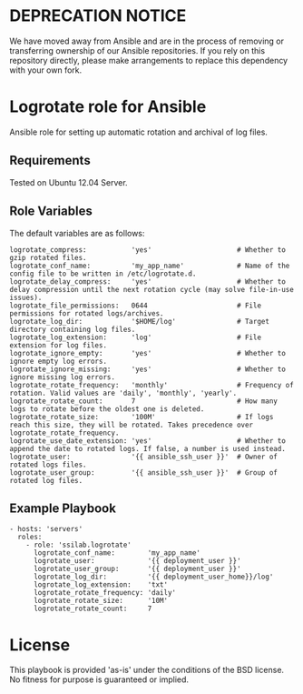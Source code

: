 # DEPRECATION NOTICE

We have moved away from Ansible and are in the process of removing or transferring ownership of our Ansible repositories. If you rely on this repository directly, please make arrangements to replace this dependency with your own fork.

# Logrotate role for Ansible

Ansible role for setting up automatic rotation and archival of log files.

## Requirements

Tested on Ubuntu 12.04 Server.

## Role Variables

The default variables are as follows:

    logrotate_compress:           'yes'                     # Whether to gzip rotated files.
    logrotate_conf_name:          'my_app_name'             # Name of the config file to be written in /etc/logrotate.d.
    logrotate_delay_compress:     'yes'                     # Whether to delay compression until the next rotation cycle (may solve file-in-use issues).
    logrotate_file_permissions:   0644                      # File permissions for rotated logs/archives.
    logrotate_log_dir:            '$HOME/log'               # Target directory containing log files.
    logrotate_log_extension:      'log'                     # File extension for log files.
    logrotate_ignore_empty:       'yes'                     # Whether to ignore empty log errors.
    logrotate_ignore_missing:     'yes'                     # Whether to ignore missing log errors.
    logrotate_rotate_frequency:   'monthly'                 # Frequency of rotation. Valid values are 'daily', 'monthly', 'yearly'.
    logrotate_rotate_count:       7                         # How many logs to rotate before the oldest one is deleted.
    logrotate_rotate_size:        '100M'                    # If logs reach this size, they will be rotated. Takes precedence over logrotate_rotate_frequency.
    logrotate_use_date_extension: 'yes'                     # Whether to append the date to rotated logs. If false, a number is used instead.
    logrotate_user:               '{{ ansible_ssh_user }}'  # Owner of rotated logs files.
    logrotate_user_group:         '{{ ansible_ssh_user }}'  # Group of rotated log files.

## Example Playbook

    - hosts: 'servers'
      roles:
        - role: 'ssilab.logrotate'
          logrotate_conf_name:        'my_app_name'
          logrotate_user:             '{{ deployment_user }}'
          logrotate_user_group:       '{{ deployment_user }}'
          logrotate_log_dir:          '{{ deployment_user_home}}/log'
          logrotate_log_extension:    'txt'
          logrotate_rotate_frequency: 'daily'
          logrotate_rotate_size:      '10M'
          logrotate_rotate_count:     7

# License

This playbook is provided 'as-is' under the conditions of the BSD license. No fitness for purpose is guaranteed or implied.
